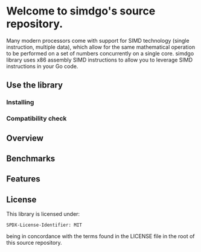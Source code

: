 # Welcome to simdgo's source repository.

Many modern processors come with support for SIMD technology (single
instruction, multiple data), which allow for the same mathematical operation to
be performed on a set of numbers concurrently on a single core. simdgo library
uses x86 assembly SIMD instructions to allow you to leverage SIMD instructions
in your Go code.

## Use the library

### Installing

### Compatibility check

## Overview

## Benchmarks

## Features

## License

This library is licensed under:

    SPDX-License-Identifier: MIT

being in concordance with the terms found in the LICENSE file in the root of
this source repository.